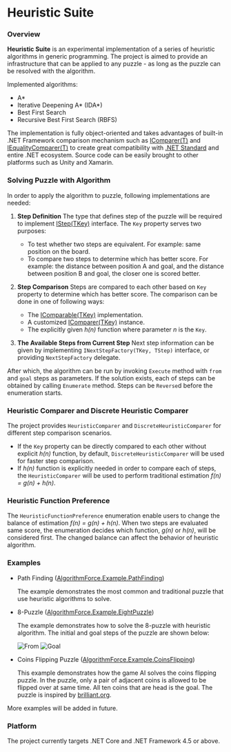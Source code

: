 # Heuristic Suite

### Overview

**Heuristic Suite** is an experimental implementation of a series of heuristic algorithms in generic programming. The project is aimed to provide an infrastructure that can be applied to any puzzle - as long as the puzzle can be resolved with the algorithm.

Implemented algorithms:

* A\*
* Iterative Deepening A\* (IDA\*)
* Best First Search
* Recursive Best First Search (RBFS)

The implementation is fully object-oriented and takes advantages of built-in .NET Framework comparison mechanism such as [IComparer(T)](https://msdn.microsoft.com/en-us/library/8ehhxeaf.aspx) and [IEqualityComparer(T)](https://msdn.microsoft.com/en-us/library/ms132151.aspx) to create great compatibility with [.NET Standard](https://github.com/dotnet/standard) and entire .NET ecosystem. Source code can be easily brought to other platforms such as Unity and Xamarin. 


### Solving Puzzle with Algorithm 

In order to apply the algorithm to puzzle, following implementations are needed:

1. **Step Definition** The type that defines step of the puzzle will be required to implement [IStep(TKey)](https://github.com/rvhuang/heuristic-suite/blob/master/AlgorithmForce.HeuristicSuite/IStep.cs) interface. The `Key` property serves two purposes:
    * To test whether two steps are equivalent. For example: same position on the board.
    * To compare two steps to determine which has better score. For example: the distance between position A and goal, and the distance between position B and goal, the closer one is scored better.

2. **Step Comparison** Steps are compared to each other based on `Key` property to determine which has better score. The comparison can be done in one of following ways: 
    * The [IComparable(TKey)](https://msdn.microsoft.com/en-us/library/4d7sx9hd.aspx) implementation.
    * A customized [IComparer(TKey)](https://msdn.microsoft.com/en-us/library/8ehhxeaf.aspx) instance.
    * The explicitly given _h(n)_ function where parameter _n_ is the `Key`.

3. **The Available Steps from Current Step** Next step information can be given by implementing `INextStepFactory(TKey, TStep)` interface, or providing `NextStepFactory` delegate.

After which, the algorithm can be run by invoking `Execute` method with `from` and `goal` steps as parameters. If the solution exists, each of steps can be obtained by calling `Enumerate` method. Steps can be `Reverse`d before the enumeration starts.

### Heuristic Comparer and Discrete Heuristic Comparer 

The project provides `HeuristicComparer` and `DiscreteHeuristicComparer` for different step comparison scenarios.

* If the `Key` property can be directly compared to each other without explicit _h(n)_ function, by default, `DiscreteHeuristicComparer` will be used for faster step comparison.  
* If _h(n)_ function is explicitly needed in order to compare each of steps, the `HeuristicComparer` will be used to perform traditional estimation _f(n) = g(n) + h(n)_. 

### Heuristic Function Preference

The `HeuristicFunctionPreference` enumeration enable users to change the balance of estimation _f(n) = g(n) + h(n)_. When two steps are evaluated same score, the enumeration decides which function, _g(n)_ or _h(n)_, will be considered first. The changed balance can affect the behavior of heuristic algorithm.

### Examples

* Path Finding ([AlgorithmForce.Example.PathFinding](https://github.com/rvhuang/heuristic-suite/tree/master/AlgorithmForce.Example.PathFinding))

    The example demonstrates the most common and traditional puzzle that use heuristic algorithms to solve.

* 8-Puzzle ([AlgorithmForce.Example.EightPuzzle](https://github.com/rvhuang/heuristic-suite/tree/master/AlgorithmForce.Example.EightPuzzle))

    The example demonstrates how to solve the 8-puzzle with heuristic algorithm. The initial and goal steps of the puzzle are shown below:

    ![From](http://www.8puzzle.com/images/8_puzzle_start_state_a.png)
    ![Goal](http://www.8puzzle.com/images/8_puzzle_goal_state_a.png)

* Coins Flipping Puzzle ([AlgorithmForce.Example.CoinsFlipping](https://github.com/rvhuang/heuristic-suite/tree/master/AlgorithmForce.Example.CoinsFlipping))

    This example demonstrates how the game AI solves the coins flipping puzzle. In the puzzle, only a pair of adjacent coins is allowed to be flipped over at same time. All ten coins that are head is the goal. The puzzle is inspired by [brilliant.org](https://brilliant.org/practice/flipping-pairs/?chapter=introduction-to-joy).

More examples will be added in future.

### Platform

The project currently targets .NET Core and .NET Framework 4.5 or above.

